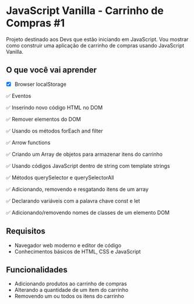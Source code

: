 # JavaScript Vanilla - Carrinho de Compras #1
Projeto destinado aos Devs que estão iniciando em JavaScript. Vou mostrar como construir uma aplicação de carrinho de compras
usando JavaScript Vanilla.

## O que você vai aprender
  - [x] Browser localStorage
  
  :white_check_mark: Eventos
  
  :white_check_mark: Inserindo novo código HTML no DOM
  
  :white_check_mark: Remover elementos do DOM
  
  :white_check_mark: Usando os métodos forEach and filter
  
  :white_check_mark: Arrow functions
  
  :white_check_mark: Criando um Array de objetos para armazenar itens do carrinho
  
  :white_check_mark: Usando códigos JavaScript dentro de string com template strings
  
  :white_check_mark: Métodos querySelector e querySelectorAll
  
  :white_check_mark: Adicionando, removendo e resgatando itens de um array
  
  :white_check_mark: Declarando variáveis com a palavra chave const e let
  
  :white_check_mark: Adicionando/removendo nomes de classes de um elemento DOM

## Requisitos
  * Navegador web moderno e editor de código
  * Conhecimentos básicos de HTML, CSS e JavaScript

## Funcionalidades
  * Adicionando produtos ao carrinho de compras
  * Alterando a quantidade de um item do carrinho
  * Removendo um ou todos os itens do carrinho
